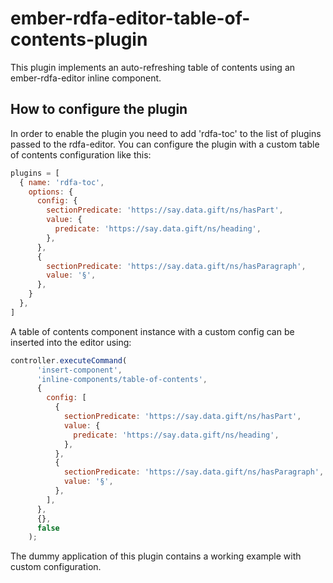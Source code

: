 # ember-rdfa-editor-table-of-contents-plugin

This plugin implements an auto-refreshing table of contents using an ember-rdfa-editor inline component.

## How to configure the plugin

In order to enable the plugin you need to add 'rdfa-toc' to the list of plugins passed to the rdfa-editor.
You can configure the plugin with a custom table of contents configuration like this:
```js
plugins = [
  { name: 'rdfa-toc', 
    options: { 
      config: {
        sectionPredicate: 'https://say.data.gift/ns/hasPart',
        value: {
          predicate: 'https://say.data.gift/ns/heading',
        },
      },
      {
        sectionPredicate: 'https://say.data.gift/ns/hasParagraph',
        value: '§',
      }, 
    } 
  },
]
```
A table of contents component instance with a custom config can be inserted into the editor using:

```js
controller.executeCommand(
      'insert-component',
      'inline-components/table-of-contents',
      {
        config: [
          {
            sectionPredicate: 'https://say.data.gift/ns/hasPart',
            value: {
              predicate: 'https://say.data.gift/ns/heading',
            },
          },
          {
            sectionPredicate: 'https://say.data.gift/ns/hasParagraph',
            value: '§',
          },
        ],
      },
      {},
      false
    );
```

The dummy application of this plugin contains a working example with custom configuration.

